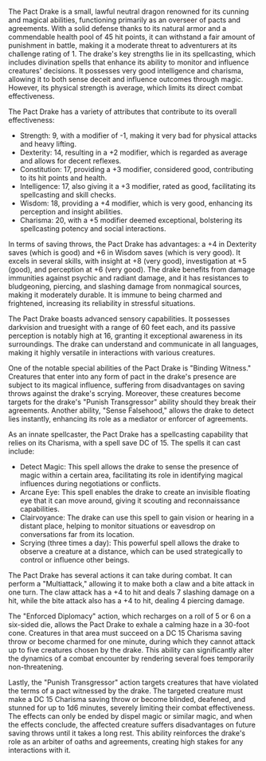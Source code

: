 The Pact Drake is a small, lawful neutral dragon renowned for its cunning and magical abilities, functioning primarily as an overseer of pacts and agreements. With a solid defense thanks to its natural armor and a commendable health pool of 45 hit points, it can withstand a fair amount of punishment in battle, making it a moderate threat to adventurers at its challenge rating of 1. The drake's key strengths lie in its spellcasting, which includes divination spells that enhance its ability to monitor and influence creatures' decisions. It possesses very good intelligence and charisma, allowing it to both sense deceit and influence outcomes through magic. However, its physical strength is average, which limits its direct combat effectiveness. 

The Pact Drake has a variety of attributes that contribute to its overall effectiveness:

- Strength: 9, with a modifier of -1, making it very bad for physical attacks and heavy lifting.
- Dexterity: 14, resulting in a +2 modifier, which is regarded as average and allows for decent reflexes.
- Constitution: 17, providing a +3 modifier, considered good, contributing to its hit points and health.
- Intelligence: 17, also giving it a +3 modifier, rated as good, facilitating its spellcasting and skill checks.
- Wisdom: 18, providing a +4 modifier, which is very good, enhancing its perception and insight abilities.
- Charisma: 20, with a +5 modifier deemed exceptional, bolstering its spellcasting potency and social interactions.

In terms of saving throws, the Pact Drake has advantages: a +4 in Dexterity saves (which is good) and +6 in Wisdom saves (which is very good). It excels in several skills, with insight at +8 (very good), investigation at +5 (good), and perception at +6 (very good). The drake benefits from damage immunities against psychic and radiant damage, and it has resistances to bludgeoning, piercing, and slashing damage from nonmagical sources, making it moderately durable. It is immune to being charmed and frightened, increasing its reliability in stressful situations.

The Pact Drake boasts advanced sensory capabilities. It possesses darkvision and truesight with a range of 60 feet each, and its passive perception is notably high at 16, granting it exceptional awareness in its surroundings. The drake can understand and communicate in all languages, making it highly versatile in interactions with various creatures.

One of the notable special abilities of the Pact Drake is "Binding Witness." Creatures that enter into any form of pact in the drake's presence are subject to its magical influence, suffering from disadvantages on saving throws against the drake's scrying. Moreover, these creatures become targets for the drake's "Punish Transgressor" ability should they break their agreements. Another ability, "Sense Falsehood," allows the drake to detect lies instantly, enhancing its role as a mediator or enforcer of agreements.

As an innate spellcaster, the Pact Drake has a spellcasting capability that relies on its Charisma, with a spell save DC of 15. The spells it can cast include:

- Detect Magic: This spell allows the drake to sense the presence of magic within a certain area, facilitating its role in identifying magical influences during negotiations or conflicts.
- Arcane Eye: This spell enables the drake to create an invisible floating eye that it can move around, giving it scouting and reconnaissance capabilities.
- Clairvoyance: The drake can use this spell to gain vision or hearing in a distant place, helping to monitor situations or eavesdrop on conversations far from its location.
- Scrying (three times a day): This powerful spell allows the drake to observe a creature at a distance, which can be used strategically to control or influence other beings.

The Pact Drake has several actions it can take during combat. It can perform a "Multiattack," allowing it to make both a claw and a bite attack in one turn. The claw attack has a +4 to hit and deals 7 slashing damage on a hit, while the bite attack also has a +4 to hit, dealing 4 piercing damage. 

The "Enforced Diplomacy" action, which recharges on a roll of 5 or 6 on a six-sided die, allows the Pact Drake to exhale a calming haze in a 30-foot cone. Creatures in that area must succeed on a DC 15 Charisma saving throw or become charmed for one minute, during which they cannot attack up to five creatures chosen by the drake. This ability can significantly alter the dynamics of a combat encounter by rendering several foes temporarily non-threatening.

Lastly, the "Punish Transgressor" action targets creatures that have violated the terms of a pact witnessed by the drake. The targeted creature must make a DC 15 Charisma saving throw or become blinded, deafened, and stunned for up to 1d6 minutes, severely limiting their combat effectiveness. The effects can only be ended by dispel magic or similar magic, and when the effects conclude, the affected creature suffers disadvantages on future saving throws until it takes a long rest. This ability reinforces the drake's role as an arbiter of oaths and agreements, creating high stakes for any interactions with it.